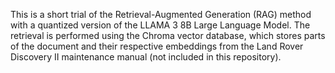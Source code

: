 This is a short trial of the Retrieval-Augmented Generation (RAG) method with a quantized version of the LLAMA 3 8B Large Language Model. The retrieval is performed using the Chroma vector database, which stores parts of the document and their respective embeddings from the Land Rover Discovery II maintenance manual (not included in this repository).
